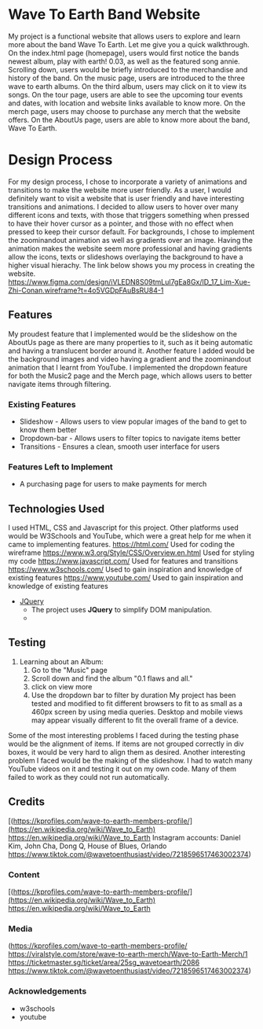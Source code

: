 # Wave To Earth Band Website

My project is a functional website that allows users to explore and learn more about the band Wave To Earth. Let me give you a quick walkthrough. On the index.html page (homepage), users would first notice the bands newest album,
play with earth! 0.03, as well as the featured song annie. Scrolling down, users would be briefly introduced to the merchandise and history of the band. On the music page, users are introduced to the three wave to earth 
albums. On the third album, users may click on it to view its songs. On the tour page, users are able to see the upcoming tour events and dates, with location and website links available to know more. On the merch page, users
may choose to purchase any merch that the website offers. On the AboutUs page, users are able to know more about the band, Wave To Earth. 

# Design Process

For my design process, I chose to incorporate a variety of animations and transitions to make the website more user friendly. As a user, I would definitely want to visit a website that is user friendly and have interesting
transitions and animations. I decided to allow users to hover over many different icons and texts, with those that triggers something when pressed to have their hover cursor as a pointer, and those with no effect when pressed
to keep their cursor default. For backgrounds, I chose to implement the zoominandout animation as well as gradients over an image. Having the animation makes the website seem more professional and having gradients allow the icons,
texts or slideshows overlaying the background to have a higher visual hierachy. 
The link below shows you my process in creating the website.
https://www.figma.com/design/iVLEDN8S09tmLul7gEa8Gx/ID_17_Lim-Xue-Zhi-Conan.wireframe?t=4o5VGDpFAuBsRU84-1

## Features

My proudest feature that I implemented would be the slideshow on the AboutUs page as there are many properties to it, such as it being automatic and having a translucent border around it. 
Another feature I added would be the background images and video having a gradient and the zoominandout animation that I learnt from YouTube.
I implemented the dropdown feature for both the Music2 page and the Merch page, which allows users to better navigate items through filtering.

 
### Existing Features
- Slideshow - Allows users to view popular images of the band to get to know them better 
- Dropdown-bar - Allows users to filter topics to navigate items better
- Transitions - Ensures a clean, smooth user interface for users 

### Features Left to Implement
-  A purchasing page for users to make payments for merch 

## Technologies Used

I used HTML, CSS and Javascript for this project. Other platforms used would be W3Schools and YouTube, which were a great help for me when it came to implementing features. 
https://html.com/ Used for coding the wireframe
https://www.w3.org/Style/CSS/Overview.en.html Used for styling my code
https://www.javascript.com/ Used for features and transitions
https://www.w3schools.com/ Used to gain inspiration and knowledge of existing features
https://www.youtube.com/ Used to gain inspiration and knowledge of existing features

- [JQuery](https://jquery.com)
    - The project uses **JQuery** to simplify DOM manipulation.
    - 
## Testing

1. Learning about an Album:
   1. Go to the "Music" page
   2. Scroll down and find the album "0.1 flaws and all."
   3. click on view more
   4. Use the dropdown bar to filter by duration 
My project has been tested and modified to fit different browsers to fit to as small as a 460px screen by using media queries. Desktop and mobile views may appear visually different
to fit the overall frame of a device.

Some of the most interesting problems I faced during the testing phase would be the alignment of items. If items are not grouped correctly in div boxes, it would be very hard to align
them as desired. 
Another interesting problem I faced would be the making of the slideshow. I had to watch many YouTube videos on it and testing it out on my own code. Many of them failed to work as
they could not run automatically.

## Credits
[(https://kprofiles.com/wave-to-earth-members-profile/](https://en.wikipedia.org/wiki/Wave_to_Earth)
https://en.wikipedia.org/wiki/Wave_to_Earth
Instagram accounts: Daniel Kim, John Cha, Dong Q, House of Blues, Orlando
https://www.tiktok.com/@wavetoenthusiast/video/7218596517463002374)


### Content
[(https://kprofiles.com/wave-to-earth-members-profile/](https://en.wikipedia.org/wiki/Wave_to_Earth)
https://en.wikipedia.org/wiki/Wave_to_Earth

### Media
(https://kprofiles.com/wave-to-earth-members-profile/
https://viralstyle.com/store/wave-to-earth-merch/Wave-to-Earth-Merch/1
https://ticketmaster.sg/ticket/area/25sg_wavetoearth/2086
https://www.tiktok.com/@wavetoenthusiast/video/7218596517463002374)

### Acknowledgements
- w3schools
- youtube
